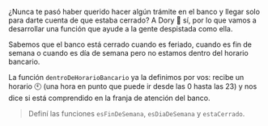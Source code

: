 ¿Nunca te pasó haber querido hacer algún trámite en el banco y llegar solo para darte cuenta de que estaba cerrado? A Dory :tropical_fish: sí, por lo que vamos a desarrollar una función que ayude a la gente despistada como ella.
 
Sabemos que el banco está cerrado cuando es feriado, cuando es fin de semana o cuando es día de semana pero no estamos dentro del horario bancario.

La función `dentroDeHorarioBancario` ya la definimos por vos: recibe un horario :clock10: (una hora en punto que puede ir desde las 0 hasta las 23) y nos dice si está comprendido en la franja de atención del banco.

> Definí las funciones `esFinDeSemana`, `esDiaDeSemana` y `estaCerrado`.
